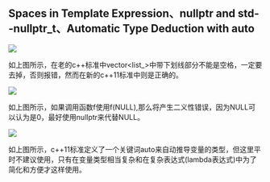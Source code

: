 ## Spaces in Template Expression、nullptr and std--nullptr_t、Automatic Type Deduction with auto ##

![](https://i.imgur.com/e2Hu2ot.png)

如上图所示，在老的c++标准中vector<list<int>_>中带下划线部分不能是空格，一定要去掉，否则报错，然而在新的c++11标准中则是正确的。

![](https://i.imgur.com/736W85y.jpg)

如上图所示，如果调用函数f使用f(NULL),那么将产生二义性错误，因为NULL可以认为是0，最好使用nullptr来代替NULL。

![](https://i.imgur.com/NTym6dR.png)

如上图所示，c++11标准定义了一个关键词auto来自动推导变量的类型，但这里平时不建议使用，只有在变量类型相当复杂和在复杂表达式(lambda表达式)中为了简化和方便才这样使用。